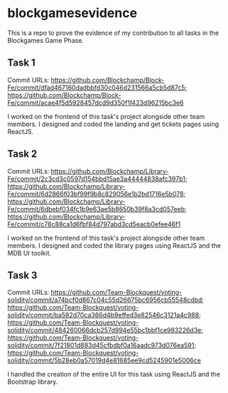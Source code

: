 # blockgamesevidence
This is a repo to prove the evidence of my contribution to all tasks in the Blockgames Game Phase. 

## Task 1
Commit URLs: https://github.com/Blockchamp/Block-Fe/commit/dfad467160dadbbfd30c046d231566a5cb5d87c5; 
https://github.com/Blockchamp/Block-Fe/commit/acae4f5d5928457dcd9d350f1f423d96215bc3e6

I worked on the frontend of this task's project alongside other team members. I designed and coded the landing and get tickets pages using ReactJS.

## Task 2
Commit URLs: https://github.com/Blockchamp/Library-Fe/commit/2c3cd3c0597d154bbd15ae3a44444838afc397b1; 
https://github.com/Blockchamp/Library-Fe/commit/6d2866f03bf99f9b8c829056e1b2bd1716e5b078; 
https://github.com/Blockchamp/Library-Fe/commit/6dbebf034fc1b9e63ae5b8650b39f8a3cd057eeb; 
https://github.com/Blockchamp/Library-Fe/commit/c78c88ca1d6fbf84d797abd3cd5eacb0efee46f1

I worked on the frontend of this task's project alongside other team members. I designed and coded the library pages using ReactJS and the MDB UI toolkit.

## Task 3 

Commit URLs: https://github.com/Team-Blockquest/voting-solidity/commit/a74bcf0d867c04c55d26675bc6956cb55548cdbd;
https://github.com/Team-Blockquest/voting-solidity/commit/ba582d70ca366d4b9effed3e82546c3121a4c988;
https://github.com/Team-Blockquest/voting-solidity/commit/484260066dcb257d994e55bc1bbf1ce983226d3e;
https://github.com/Team-Blockquest/voting-solidity/commit/7f21801d883d45cfbdbf0a16aadc973d076ea591;
https://github.com/Team-Blockquest/voting-solidity/commit/5b28eb0a57019d4e81685ee9cd5245901e5006ce

I handled the creation of the entire UI for this task using ReactJS and the Bootstrap library.
